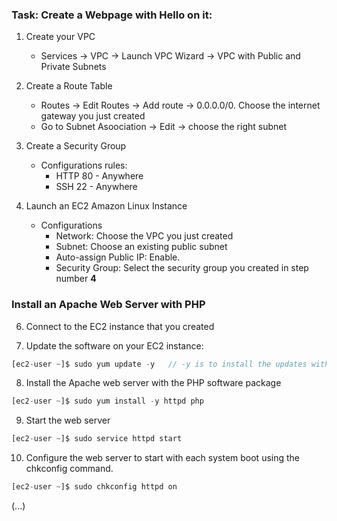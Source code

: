 ### Task: Create a Webpage with Hello on it: 


1. Create your VPC
   - Services -> VPC -> Launch VPC Wizard -> VPC with Public and Private Subnets

3. Create a Route Table 
	- Routes -> Edit Routes -> Add route -> 0.0.0.0/0. Choose the internet gateway you just created 
	- Go to Subnet Asoociation -> Edit -> choose the right subnet

4. Create a Security Group
   * Configurations rules:
      * HTTP 80 - Anywhere
      * SSH 22 - Anywhere

5. Launch an EC2 Amazon Linux Instance
   * Configurations
      * Network: Choose the VPC you just created
      * Subnet: Choose an existing public subnet
      * Auto-assign Public IP: Enable.
      * Security Group: Select the security group you created in step number **4**
      
### Install an Apache Web Server with PHP

6. Connect to the EC2 instance that you created

7. Update the software on your EC2 instance:

```javascript 
[ec2-user ~]$ sudo yum update -y   // -y is to install the updates without asking for confirmation
```

8. Install the Apache web server with the PHP software package
```javascript
[ec2-user ~]$ sudo yum install -y httpd php
```           

9. Start the web server 
```javascript
[ec2-user ~]$ sudo service httpd start
```            
10. Configure the web server to start with each system boot using the chkconfig command.
```javascript
[ec2-user ~]$ sudo chkconfig httpd on
```            

(...)
